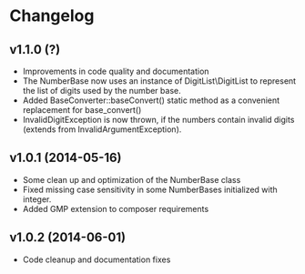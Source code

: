 # Changelog #

## v1.1.0 (?) ##

  * Improvements in code quality and documentation
  * The NumberBase now uses an instance of DigitList\DigitList to represent the
    list of digits used by the number base.
  * Added BaseConverter::baseConvert() static method as a convenient replacement
    for base_convert()
  * InvalidDigitException is now thrown, if the numbers contain invalid digits
    (extends from InvalidArgumentException).

## v1.0.1 (2014-05-16) ##

  * Some clean up and optimization of the NumberBase class
  * Fixed missing case sensitivity in some NumberBases initialized with integer.
  * Added GMP extension to composer requirements

## v1.0.2 (2014-06-01) ##

  * Code cleanup and documentation fixes
